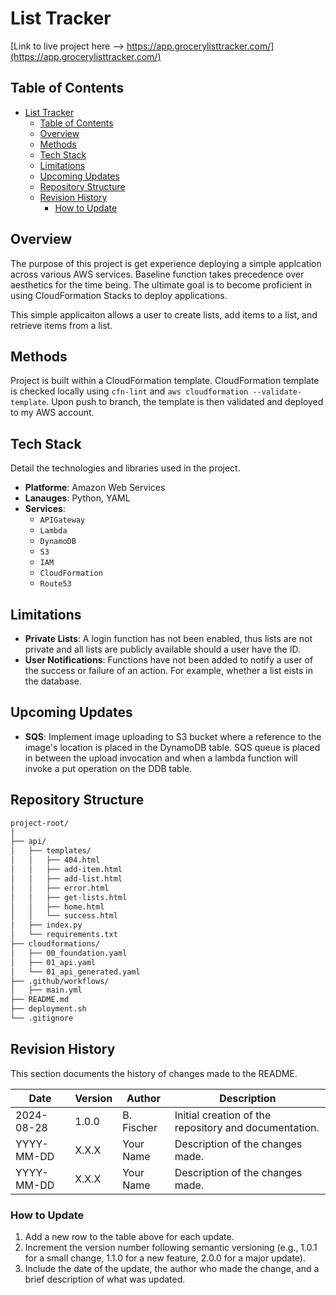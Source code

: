 # List Tracker

[Link to live project here --> https://app.grocerylisttracker.com/](https://app.grocerylisttracker.com/)

## Table of Contents
- [List Tracker](#list-tracker)
  - [Table of Contents](#table-of-contents)
  - [Overview](#overview)
  - [Methods](#methods)
  - [Tech Stack](#tech-stack)
  - [Limitations](#limitations)
  - [Upcoming Updates](#upcoming-updates)
  - [Repository Structure](#repository-structure)
  - [Revision History](#revision-history)
    - [How to Update](#how-to-update)

## Overview
The purpose of this project is get experience deploying a simple applcation across various AWS services. Baseline function takes precedence over aesthetics for the time being. The ultimate goal is to become proficient in using CloudFormation Stacks to deploy applications. 

This simple applicaiton allows a user to create lists, add items to a list, and retrieve items from a list. 


## Methods
Project is built within a CloudFormation template. CloudFormation template is checked locally using `cfn-lint` and `aws cloudformation --validate-template`. Upon push to branch, the template is then validated and deployed to my AWS account. 

<!-- ## Function Synopsis
1. API Gateway makes call to Lambda
2. Lambda returns xzy. -->

<!-- ## DynamoDB Table Structure
**Insert table structure here.  -->


## Tech Stack
Detail the technologies and libraries used in the project.

- **Platforme**: Amazon Web Services
- **Lanauges**: Python, YAML
- **Services**:
  - `APIGateway` 
  - `Lambda`
  - `DynamoDB`
  - `S3`
  - `IAM`
  - `CloudFormation`
  - `Route53`
  


<!-- ## Installation
Instructions for setting up the project on a local machine.

1. **Clone the repository:**
   ```bash
   git clone https://github.com/username/repo.git
   cd repo

2. **Create and active a virtual environment:**
   ```bash
    python -m venv venv
    source venv/bin/activate  # On Windows use `venv\Scripts\activate`

3. **Install dependenceies:**
    ```bash
    pip install -r requirements.txt

4. **Set up environment variables:**
    ```bash
    API_KEY=your_api_key_here
    SECRET_KEY=your_secret_key_here -->


<!-- ## Usage
Instructions for how to use the project.

1. **Step 1:**
   - details on step 1
    ```bash -->


## Limitations
- **Private Lists**: A login function has not been enabled, thus lists are not private and all lists are publicly available should a user have the ID. 
- **User Notifications**: Functions have not been added to notify a user of the success or failure of an action. For example, whether a list eists in the database. 


## Upcoming Updates
- **SQS**: Implement image uploading to S3 bucket where a reference to the image's location is placed in the DynamoDB table. SQS queue is placed in between the upload invocation and when a lambda function will invoke a put operation on the DDB table. 




## Repository Structure

```bash
project-root/
│ 
├── api/
│   ├── templates/
│   │   ├── 404.html
│   │   ├── add-item.html
│   │   ├── add-list.html
│   │   ├── error.html
│   │   ├── get-lists.html
│   │   ├── home.html
│   │   └── success.html
│   ├── index.py
│   └── requirements.txt
├── cloudformations/
│   ├── 00_foundation.yaml
│   ├── 01_api.yaml
│   └── 01_api_generated.yaml
├── .github/workflows/
│   ├── main.yml
├── README.md
├── deployment.sh
└── .gitignore
```

## Revision History

This section documents the history of changes made to the README.

| Date       | Version | Author       | Description                                           |
|------------|---------|--------------|-------------------------------------------------------|
| 2024-08-28 | 1.0.0   | B. Fischer   | Initial creation of the repository and documentation. |
| YYYY-MM-DD | X.X.X   | Your Name    | Description of the changes made.                      |
| YYYY-MM-DD | X.X.X   | Your Name    | Description of the changes made.                      |


### How to Update

1. Add a new row to the table above for each update.
2. Increment the version number following semantic versioning (e.g., 1.0.1 for a small change, 1.1.0 for a new feature, 2.0.0 for a major update).
3. Include the date of the update, the author who made the change, and a brief description of what was updated.